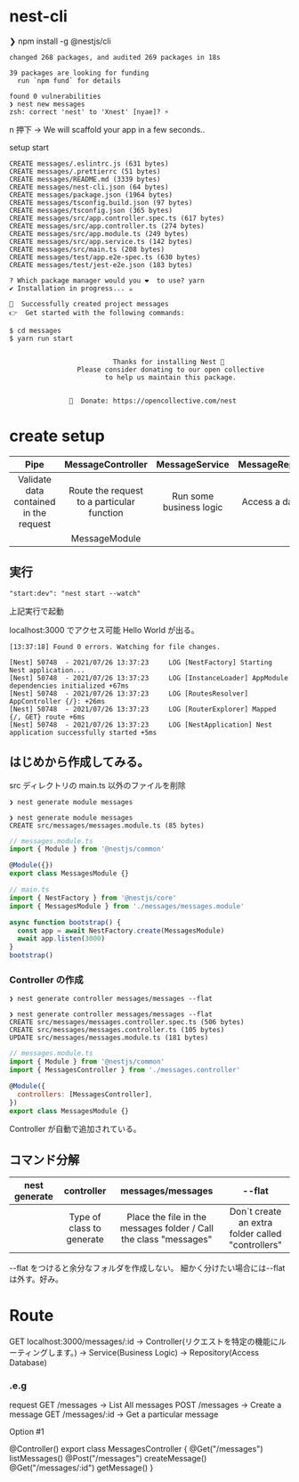 # nest-cli

❯ npm install -g @nestjs/cli

```
changed 268 packages, and audited 269 packages in 18s

39 packages are looking for funding
  run `npm fund` for details

found 0 vulnerabilities
❯ nest new messages
zsh: correct 'nest' to 'Xnest' [nyae]? ⚡
```

n 押下 -> We will scaffold your app in a few seconds..

setup start

```
CREATE messages/.eslintrc.js (631 bytes)
CREATE messages/.prettierrc (51 bytes)
CREATE messages/README.md (3339 bytes)
CREATE messages/nest-cli.json (64 bytes)
CREATE messages/package.json (1964 bytes)
CREATE messages/tsconfig.build.json (97 bytes)
CREATE messages/tsconfig.json (365 bytes)
CREATE messages/src/app.controller.spec.ts (617 bytes)
CREATE messages/src/app.controller.ts (274 bytes)
CREATE messages/src/app.module.ts (249 bytes)
CREATE messages/src/app.service.ts (142 bytes)
CREATE messages/src/main.ts (208 bytes)
CREATE messages/test/app.e2e-spec.ts (630 bytes)
CREATE messages/test/jest-e2e.json (183 bytes)

? Which package manager would you ❤️  to use? yarn
✔ Installation in progress... ☕

🚀  Successfully created project messages
👉  Get started with the following commands:

$ cd messages
$ yarn run start


                          Thanks for installing Nest 🙏
                 Please consider donating to our open collective
                        to help us maintain this package.


               🍷  Donate: https://opencollective.com/nest

```

# create setup

|                  Pipe                  |             MessageController              |     MessageService      | MessageRepository |
| :------------------------------------: | :----------------------------------------: | :---------------------: | :---------------: |
| Validate data contained in the request | Route the request to a particular function | Run some business logic | Access a database |
|                                        |               MessageModule                |                         |                   |

## 実行

`"start:dev": "nest start --watch"`

上記実行で起動

localhost:3000 でアクセス可能 Hello World が出る。

```
[13:37:18] Found 0 errors. Watching for file changes.

[Nest] 50748  - 2021/07/26 13:37:23     LOG [NestFactory] Starting Nest application...
[Nest] 50748  - 2021/07/26 13:37:23     LOG [InstanceLoader] AppModule dependencies initialized +67ms
[Nest] 50748  - 2021/07/26 13:37:23     LOG [RoutesResolver] AppController {/}: +26ms
[Nest] 50748  - 2021/07/26 13:37:23     LOG [RouterExplorer] Mapped {/, GET} route +6ms
[Nest] 50748  - 2021/07/26 13:37:23     LOG [NestApplication] Nest application successfully started +5ms
```

## はじめから作成してみる。

src ディレクトリの main.ts 以外のファイルを削除

`❯ nest generate module messages`

```
❯ nest generate module messages
CREATE src/messages/messages.module.ts (85 bytes)
```

```js
// messages.module.ts
import { Module } from '@nestjs/common'

@Module({})
export class MessagesModule {}
```

```js
// main.ts
import { NestFactory } from '@nestjs/core'
import { MessagesModule } from './messages/messages.module'

async function bootstrap() {
  const app = await NestFactory.create(MessagesModule)
  await app.listen(3000)
}
bootstrap()
```

### Controller の作成

`❯ nest generate controller messages/messages --flat`

```
❯ nest generate controller messages/messages --flat
CREATE src/messages/messages.controller.spec.ts (506 bytes)
CREATE src/messages/messages.controller.ts (105 bytes)
UPDATE src/messages/messages.module.ts (181 bytes)
```

```js
// messages.module.ts
import { Module } from '@nestjs/common'
import { MessagesController } from './messages.controller'

@Module({
  controllers: [MessagesController],
})
export class MessagesModule {}
```

Controller が自動で追加されている。

## コマンド分解

| nest generate |        controller         |                         messages/messages                         |                      --flat                       |
| :-----------: | :-----------------------: | :---------------------------------------------------------------: | :-----------------------------------------------: |
|               | Type of class to generate | Place the file in the messages folder / Call the class "messages" | Don`t create an extra folder called "controllers" |

--flat をつけると余分なフォルダを作成しない。
細かく分けたい場合には--flat は外す。好み。

# Route

GET localhost:3000/messages/:id -> Controller(リクエストを特定の機能にルーティングします。) -> Service(Business Logic) -> Repository(Access Database)

### .e.g

request
GET /messages -> List All messages
POST /messages -> Create a message
GET /messages/:id -> Get a particular message

Option #1

@Controller()
export class MessagesController {
@Get("/messages")
listMessages()
@Post("/messages")
createMessage()
@Get("/messages/:id")
getMessage()
}
